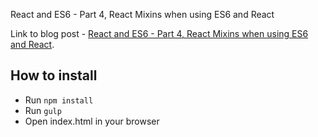 
React and ES6 - Part 4, React Mixins when using ES6 and React

Link to blog post - [React and ES6 - Part 4, React Mixins when using ES6 and React](http://egorsmirnov.me/2015/09/30/react-and-es6-part4.html).

## How to install

* Run `npm install`
* Run `gulp`
* Open index.html in your browser
